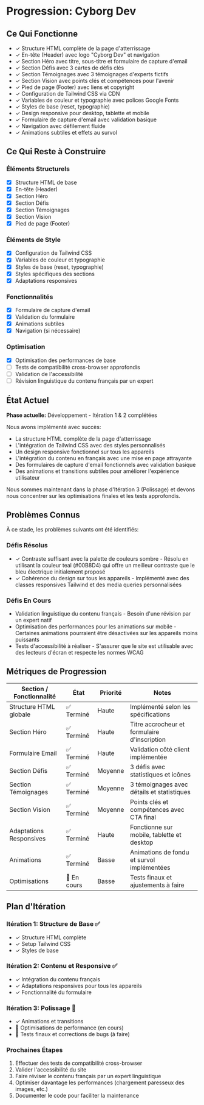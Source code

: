 # Progression: Cyborg Dev

## Ce Qui Fonctionne

- ✓ Structure HTML complète de la page d'atterrissage
- ✓ En-tête (Header) avec logo "Cyborg Dev" et navigation
- ✓ Section Héro avec titre, sous-titre et formulaire de capture d'email
- ✓ Section Défis avec 3 cartes de défis clés
- ✓ Section Témoignages avec 3 témoignages d'experts fictifs
- ✓ Section Vision avec points clés et compétences pour l'avenir
- ✓ Pied de page (Footer) avec liens et copyright
- ✓ Configuration de Tailwind CSS via CDN
- ✓ Variables de couleur et typographie avec polices Google Fonts
- ✓ Styles de base (reset, typographie)
- ✓ Design responsive pour desktop, tablette et mobile
- ✓ Formulaire de capture d'email avec validation basique
- ✓ Navigation avec défilement fluide
- ✓ Animations subtiles et effets au survol

## Ce Qui Reste à Construire

### Éléments Structurels
- [x] Structure HTML de base
- [x] En-tête (Header)
- [x] Section Héro
- [x] Section Défis
- [x] Section Témoignages
- [x] Section Vision
- [x] Pied de page (Footer)

### Éléments de Style
- [x] Configuration de Tailwind CSS
- [x] Variables de couleur et typographie
- [x] Styles de base (reset, typographie)
- [x] Styles spécifiques des sections
- [x] Adaptations responsives

### Fonctionnalités
- [x] Formulaire de capture d'email
- [x] Validation du formulaire
- [x] Animations subtiles
- [x] Navigation (si nécessaire)

### Optimisation
- [x] Optimisation des performances de base
- [ ] Tests de compatibilité cross-browser approfondis
- [ ] Validation de l'accessibilité
- [ ] Révision linguistique du contenu français par un expert

## État Actuel

**Phase actuelle:** Développement - Itération 1 & 2 complétées

Nous avons implémenté avec succès:
- La structure HTML complète de la page d'atterrissage
- L'intégration de Tailwind CSS avec des styles personnalisés
- Un design responsive fonctionnel sur tous les appareils
- L'intégration du contenu en français avec une mise en page attrayante
- Des formulaires de capture d'email fonctionnels avec validation basique
- Des animations et transitions subtiles pour améliorer l'expérience utilisateur

Nous sommes maintenant dans la phase d'Itération 3 (Polissage) et devons nous concentrer sur les optimisations finales et les tests approfondis.

## Problèmes Connus

À ce stade, les problèmes suivants ont été identifiés:

### Défis Résolus
- ✓ Contraste suffisant avec la palette de couleurs sombre - Résolu en utilisant la couleur teal (#00B8D4) qui offre un meilleur contraste que le bleu électrique initialement proposé
- ✓ Cohérence du design sur tous les appareils - Implémenté avec des classes responsives Tailwind et des media queries personnalisées

### Défis En Cours
- Validation linguistique du contenu français - Besoin d'une révision par un expert natif
- Optimisation des performances pour les animations sur mobile - Certaines animations pourraient être désactivées sur les appareils moins puissants
- Tests d'accessibilité à réaliser - S'assurer que le site est utilisable avec des lecteurs d'écran et respecte les normes WCAG

## Métriques de Progression

| Section / Fonctionnalité | État | Priorité | Notes |
|--------------------------|------|----------|-------|
| Structure HTML globale   | ✅ Terminé | Haute | Implémenté selon les spécifications |
| Section Héro             | ✅ Terminé | Haute | Titre accrocheur et formulaire d'inscription |
| Formulaire Email         | ✅ Terminé | Haute | Validation côté client implémentée |
| Section Défis            | ✅ Terminé | Moyenne | 3 défis avec statistiques et icônes |
| Section Témoignages      | ✅ Terminé | Moyenne | 3 témoignages avec détails et statistiques |
| Section Vision           | ✅ Terminé | Moyenne | Points clés et compétences avec CTA final |
| Adaptations Responsives  | ✅ Terminé | Haute | Fonctionne sur mobile, tablette et desktop |
| Animations               | ✅ Terminé | Basse | Animations de fondu et survol implémentées |
| Optimisations            | 🔄 En cours | Basse | Tests finaux et ajustements à faire |

## Plan d'Itération

### Itération 1: Structure de Base ✅
- ✓ Structure HTML complète
- ✓ Setup Tailwind CSS
- ✓ Styles de base

### Itération 2: Contenu et Responsive ✅
- ✓ Intégration du contenu français
- ✓ Adaptations responsives pour tous les appareils
- ✓ Fonctionnalité du formulaire

### Itération 3: Polissage 🔄
- ✓ Animations et transitions
- 🔄 Optimisations de performance (en cours)
- 🔄 Tests finaux et corrections de bugs (à faire)

### Prochaines Étapes
1. Effectuer des tests de compatibilité cross-browser
2. Valider l'accessibilité du site
3. Faire réviser le contenu français par un expert linguistique
4. Optimiser davantage les performances (chargement paresseux des images, etc.)
5. Documenter le code pour faciliter la maintenance